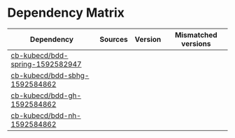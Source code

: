 # Dependency Matrix

Dependency | Sources | Version | Mismatched versions
---------- | ------- | ------- | -------------------
[cb-kubecd/bdd-spring-1592582947](https://github.com/cb-kubecd/bdd-spring-1592582947.git) |  | []() | 
[cb-kubecd/bdd-sbhg-1592584862](https://github.com/cb-kubecd/bdd-sbhg-1592584862.git) |  | []() | 
[cb-kubecd/bdd-gh-1592584862](https://github.com/cb-kubecd/bdd-gh-1592584862.git) |  | []() | 
[cb-kubecd/bdd-nh-1592584862](https://github.com/cb-kubecd/bdd-nh-1592584862.git) |  | []() | 
